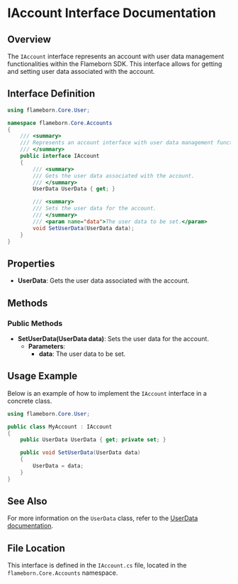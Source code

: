 
# IAccount Interface Documentation

## Overview
The `IAccount` interface represents an account with user data management functionalities within the Flameborn SDK. This interface allows for getting and setting user data associated with the account.

## Interface Definition

```csharp
using flameborn.Core.User;

namespace flameborn.Core.Accounts
{
    /// <summary>
    /// Represents an account interface with user data management functionalities.
    /// </summary>
    public interface IAccount
    {
        /// <summary>
        /// Gets the user data associated with the account.
        /// </summary>
        UserData UserData { get; }

        /// <summary>
        /// Sets the user data for the account.
        /// </summary>
        /// <param name="data">The user data to be set.</param>
        void SetUserData(UserData data);
    }
}
```

## Properties
- **UserData**: Gets the user data associated with the account.

## Methods
### Public Methods
- **SetUserData(UserData data)**: Sets the user data for the account.
  - **Parameters**:
    - **data**: The user data to be set.

## Usage Example
Below is an example of how to implement the `IAccount` interface in a concrete class.

```csharp
using flameborn.Core.User;

public class MyAccount : IAccount
{
    public UserData UserData { get; private set; }

    public void SetUserData(UserData data)
    {
        UserData = data;
    }
}
```

## See Also
For more information on the `UserData` class, refer to the [UserData documentation](https://github.com/gkhanC/flameborn-game/tree/dev/documents/UserData).

## File Location
This interface is defined in the `IAccount.cs` file, located in the `flameborn.Core.Accounts` namespace.

